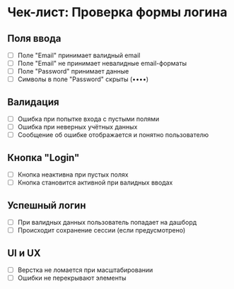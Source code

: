 # Чек-лист: Проверка формы логина

## Поля ввода
- [ ] Поле "Email" принимает валидный email
- [ ] Поле "Email" не принимает невалидные email-форматы
- [ ] Поле "Password" принимает данные
- [ ] Символы в поле "Password" скрыты (••••)

## Валидация
- [ ] Ошибка при попытке входа с пустыми полями
- [ ] Ошибка при неверных учётных данных
- [ ] Сообщение об ошибке отображается и понятно пользователю

## Кнопка "Login"
- [ ] Кнопка неактивна при пустых полях
- [ ] Кнопка становится активной при валидных вводах

## Успешный логин
- [ ] При валидных данных пользователь попадает на дашборд
- [ ] Происходит сохранение сессии (если предусмотрено)

## UI и UX
- [ ] Верстка не ломается при масштабировании
- [ ] Ошибки не перекрывают элементы
